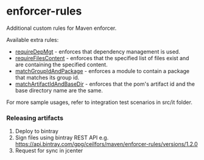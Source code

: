 enforcer-rules
==============

Additional custom rules for Maven enforcer.

Available extra rules:
* [requireDepMgt] - enforces that dependency management is used.
* [requireFilesContent] - enforces that the specified list of files exist and are containing the specified content.
* [matchGroupIdAndPackage] - enforces a module to contain a package that matches its group id.
* [matchArtifactIdAndBaseDir] - enforces that the pom's artifact id and the base directory name are the same.

For more sample usages, refer to integration test scenarios in src/it folder.

[requireDepMgt]: https://github.com/ceilfors/enforcer-rules/wiki/requireDepMgmt
[requireFilesCOntent]: https://github.com/ceilfors/enforcer-rules/wiki/requireFilesContent
[matchGroupIdAndPackage]: https://github.com/ceilfors/enforcer-rules/wiki/matchGroupIdAndPackage
[matchArtifactIdAndBaseDir]: https://github.com/ceilfors/enforcer-rules/wiki/matchArtifactIdAndBaseDir

### Releasing artifacts
1. Deploy to bintray
2. Sign files using bintray REST API e.g. https://api.bintray.com/gpg/ceilfors/maven/enforcer-rules/versions/1.2.0
3. Request for sync in jcenter
